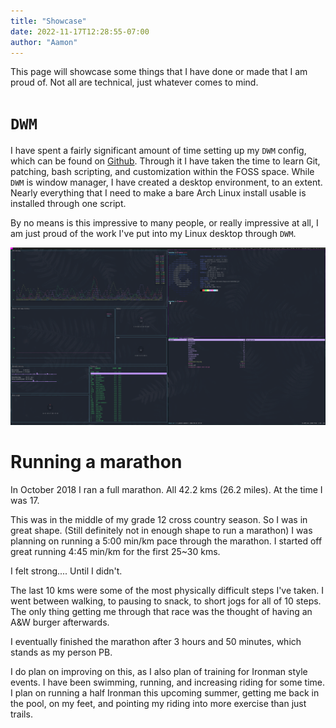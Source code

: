 ```yaml
---
title: "Showcase"
date: 2022-11-17T12:28:55-07:00
author: "Aamon"
---
```


This page will showcase some things that I have done or made that I am proud of.
Not all are technical, just whatever comes to mind.

# `DWM`

I have spent a fairly significant amount of time setting up my `DWM` config, which can be found on [Github](https://github.com/Aamon-Magnusson/AamonDwm).
Through it I have taken the time to learn Git, patching, bash scripting, and customization within the FOSS space.
While `DWM` is window manager, I have created a desktop environment, to an extent.
Nearly everything that I need to make a bare Arch Linux install usable is installed through one script.

By no means is this impressive to many people, or really impressive at all, I am just proud of the work I've put into my Linux desktop through `DWM`.

![`DWM` screenshot](https://raw.githubusercontent.com/Aamon-Magnusson/AamonDwm/master/GeneralView.png)

# Running a marathon

In October 2018 I ran a full marathon.
All 42.2 kms (26.2 miles).
At the time I was 17.

This was in the middle of my grade 12 cross country season.
So I was in great shape.
(Still definitely not in enough shape to run a marathon)
I was planning on running a 5:00 min/km pace through the marathon.
I started off great running 4:45 min/km for the first 25~30 kms.

I felt strong....
Until I didn't.

The last 10 kms were some of the most physically difficult steps I've taken.
I went between walking, to pausing to snack, to short jogs for all of 10 steps.
The only thing getting me through that race was the thought of having an A&W burger afterwards.

I eventually finished the marathon after 3 hours and 50 minutes, which stands as my person PB.

I do plan on improving on this, as I also plan of training for Ironman style events.
I have been swimming, running, and increasing riding for some time.
I plan on running a half Ironman this upcoming summer, getting me back in the pool, on my feet, and pointing my riding into more exercise than just trails.
